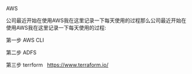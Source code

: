 AWS

公司最近开始在使用AWS我在这里记录一下每天使用的过程那么公司最近开始在使用AWS我在这里记录一下每天使用的过程:

第一步 AWS CLI

第二步 ADFS

第三步 terrform   https://www.terraform.io/ 


